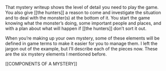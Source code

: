 
That mystery writeup shows the level of detail you need to play the game. You also give [[the hunters]] a reason to come and investigate the situation and to deal with the monster(s) at the bottom of it. You start the game knowing what the monster’s doing, some important people and places, and with a plan about what will happen if [[the hunters]] don’t sort it out.

When you’re making up your own mystery, some of these elements will be defined in game terms to make it easier for you to manage them. I left the jargon out of the example, but I’ll describe each of the pieces now. These are the six mystery elements I mentioned before.

[[COMPONENTS OF A MYSTERY]]